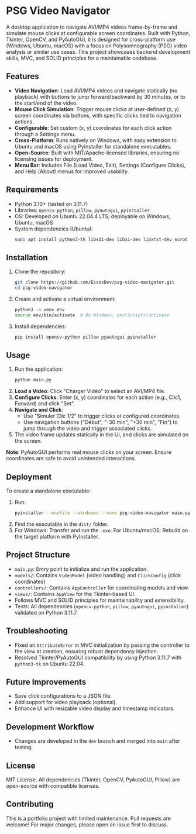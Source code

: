 # PSG Video Navigator

A desktop application to navigate AVI/MP4 videos frame-by-frame and simulate mouse clicks at configurable screen coordinates. Built with Python, Tkinter, OpenCV, and PyAutoGUI, it is designed for cross-platform use (Windows, Ubuntu, macOS) with a focus on Polysomnography (PSG) video analysis or similar use cases. This project showcases backend development skills, MVC, and SOLID principles for a maintainable codebase.

## Features
- **Video Navigation**: Load AVI/MP4 videos and navigate statically (no playback) with buttons to jump forward/backward by 30 minutes, or to the start/end of the video.
- **Mouse Click Simulation**: Trigger mouse clicks at user-defined (x, y) screen coordinates via buttons, with specific clicks tied to navigation actions.
- **Configurable**: Set custom (x, y) coordinates for each click action through a Settings menu.
- **Cross-Platform**: Runs natively on Windows, with easy extension to Ubuntu and macOS using PyInstaller for standalone executables.
- **Open-Source**: Built with MIT/Apache-licensed libraries, ensuring no licensing issues for deployment.
- **Menu Bar**: Includes File (Load Video, Exit), Settings (Configure Clicks), and Help (About) menus for improved usability.

## Requirements
- Python 3.10+ (tested on 3.11.7)
- Libraries: `opencv-python`, `pillow`, `pyautogui`, `pyinstaller`
- OS: Developed on Ubuntu 22.04.4 LTS; deployable on Windows, Ubuntu, macOS
- System dependencies (Ubuntu):
  ```bash
  sudo apt install python3-tk libx11-dev libxi-dev libxtst-dev scrot
  ```

## Installation
1. Clone the repository:
   ```bash
   git clone https://github.com/EssesDev/psg-video-navigator.git
   cd psg-video-navigator
   ```
2. Create and activate a virtual environment:
   ```bash
   python3 -m venv env
   source env/bin/activate  # On Windows: env\Scripts\activate
   ```
3. Install dependencies:
   ```bash
   pip install opencv-python pillow pyautogui pyinstaller
   ```

## Usage
1. Run the application:
   ```bash
   python main.py
   ```
2. **Load a Video**: Click "Charger Vidéo" to select an AVI/MP4 file.
3. **Configure Clicks**: Enter (x, y) coordinates for each action (e.g., Clic1, Forward) and click "Set".
4. **Navigate and Click**:
   - Use "Simuler Clic 1/2" to trigger clicks at configured coordinates.
   - Use navigation buttons ("Début", "-30 min", "+30 min", "Fin") to jump through the video and trigger associated clicks.
5. The video frame updates statically in the UI, and clicks are simulated on the screen.

**Note**: PyAutoGUI performs real mouse clicks on your screen. Ensure coordinates are safe to avoid unintended interactions.

## Deployment
To create a standalone executable:
1. Run:
   ```bash
   pyinstaller --onefile --windowed --name psg-video-navigator main.py
   ```
2. Find the executable in the `dist/` folder.
3. For Windows: Transfer and run the `.exe`. For Ubuntu/macOS: Rebuild on the target platform with PyInstaller.

## Project Structure
- `main.py`: Entry point to initialize and run the application.
- `models/`: Contains `VideoModel` (video handling) and `ClickConfig` (click coordinates).
- `controllers/`: Contains `AppController` for coordinating models and view.
- `views/`: Contains `AppView` for the Tkinter-based UI.
- Follows MVC and SOLID principles for maintainability and extensibility.
- Tests: All dependencies (`opencv-python`, `pillow`, `pyautogui`, `pyinstaller`) validated on Python 3.11.7.

## Troubleshooting
- Fixed an `AttributeError` in MVC initialization by passing the controller to the view at creation, ensuring robust dependency injection.
- Resolved Tkinter/PyAutoGUI compatibility by using Python 3.11.7 with `python3-tk` on Ubuntu 22.04.

## Future Improvements
- Save click configurations to a JSON file.
- Add support for video playback (optional).
- Enhance UI with resizable video display and timestamp indicators.

## Development Workflow
- Changes are developed in the `dev` branch and merged into `main` after testing.

## License
MIT License. All dependencies (Tkinter, OpenCV, PyAutoGUI, Pillow) are open-source with compatible licenses.

## Contributing
This is a portfolio project with limited maintenance. Pull requests are welcome! For major changes, please open an issue first to discuss.